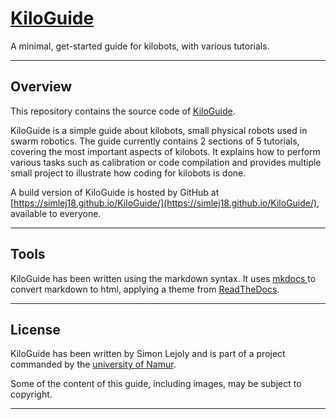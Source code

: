 # [KiloGuide](https://simlej18.github.io/KiloGuide/)
A minimal, get-started guide for kilobots, with various tutorials.

---
## Overview
This repository contains the source code of [KiloGuide](https://simlej18.github.io/KiloGuide/).

KiloGuide is a simple guide about kilobots, small physical robots used in swarm robotics. The guide currently contains 2 sections of 5 tutorials, covering the most important aspects of kilobots. It explains how to perform various tasks such as calibration or code compilation and provides multiple small project to illustrate how coding for kilobots is done.

A build version of KiloGuide is hosted by GitHub at [https://simlej18.github.io/KiloGuide/](https://simlej18.github.io/KiloGuide/), available to everyone.

---
## Tools
KiloGuide has been written using the markdown syntax. It uses [mkdocs ](https://www.mkdocs.org)to convert markdown to html, applying a theme from [ReadTheDocs](https://readthedocs.org).

---
## License
KiloGuide has been written by Simon Lejoly and is part of a project commanded by the [university of Namur](https://www.unamur.be).

Some of the content of this guide, including images, may be subject to copyright.

---
